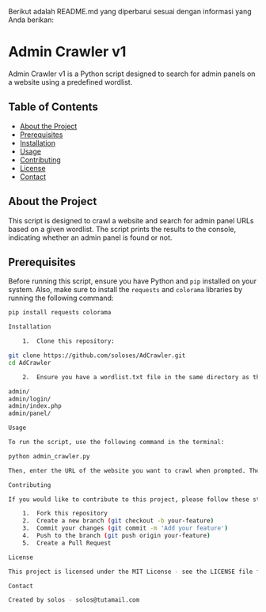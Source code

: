 Berikut adalah README.md yang diperbarui sesuai dengan informasi yang Anda berikan:

# Admin Crawler v1

Admin Crawler v1 is a Python script designed to search for admin panels on a website using a predefined wordlist.

## Table of Contents

- [About the Project](#about-the-project)
- [Prerequisites](#prerequisites)
- [Installation](#installation)
- [Usage](#usage)
- [Contributing](#contributing)
- [License](#license)
- [Contact](#contact)

## About the Project

This script is designed to crawl a website and search for admin panel URLs based on a given wordlist. The script prints the results to the console, indicating whether an admin panel is found or not.

## Prerequisites

Before running this script, ensure you have Python and `pip` installed on your system. Also, make sure to install the `requests` and `colorama` libraries by running the following command:

```bash
pip install requests colorama

Installation

	1.	Clone this repository:

git clone https://github.com/soloses/AdCrawler.git
cd AdCrawler

	2.	Ensure you have a wordlist.txt file in the same directory as the script. This file should contain a list of paths to search for the admin panel, one per line. Example:

admin/
admin/login/
admin/index.php
admin/panel/

Usage

To run the script, use the following command in the terminal:

python admin_crawler.py

Then, enter the URL of the website you want to crawl when prompted. The script will attempt each path from the wordlist as part of the URL and print the results to the console.

Contributing

If you would like to contribute to this project, please follow these steps:

	1.	Fork this repository
	2.	Create a new branch (git checkout -b your-feature)
	3.	Commit your changes (git commit -m 'Add your feature')
	4.	Push to the branch (git push origin your-feature)
	5.	Create a Pull Request

License

This project is licensed under the MIT License - see the LICENSE file for details.

Contact

Created by solos - solos@tutamail.com
